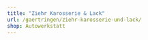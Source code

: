 ```yaml
---
title: "Ziehr Karosserie & Lack"
url: /gaertringen/ziehr-karosserie-und-lack/
shop: Autowerkstatt
---
```

